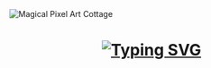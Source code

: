 <img alt="Magical Pixel Art Cottage" aria-hidden="true" class="_28lPU _1_vBa" src="https://images-wixmp-ed30a86b8c4ca887773594c2.wixmp.com/f/e918a90b-daa4-4f5d-8e95-fb8771592c4d/dhqo39d-cec91a27-507f-4942-912d-08165d3c360a.png/v1/fill/w_1280,h_718,q_80,strp/magical_pixel_art_cottage_by_subtlerealityshift_dhqo39d-fullview.jpg?token=eyJ0eXAiOiJKV1QiLCJhbGciOiJIUzI1NiJ9.eyJzdWIiOiJ1cm46YXBwOjdlMGQxODg5ODIyNjQzNzNhNWYwZDQxNWVhMGQyNmUwIiwiaXNzIjoidXJuOmFwcDo3ZTBkMTg4OTgyMjY0MzczYTVmMGQ0MTVlYTBkMjZlMCIsIm9iaiI6W1t7ImhlaWdodCI6Ijw9NzE4IiwicGF0aCI6IlwvZlwvZTkxOGE5MGItZGFhNC00ZjVkLThlOTUtZmI4NzcxNTkyYzRkXC9kaHFvMzlkLWNlYzkxYTI3LTUwN2YtNDk0Mi05MTJkLTA4MTY1ZDNjMzYwYS5wbmciLCJ3aWR0aCI6Ijw9MTI4MCJ9XV0sImF1ZCI6WyJ1cm46c2VydmljZTppbWFnZS5vcGVyYXRpb25zIl19.ZqSb7Y1lSa7P_3z7i8FU996oIXUelizfTmE5_OhdbfE" srcset="https://images-wixmp-ed30a86b8c4ca887773594c2.wixmp.com/f/e918a90b-daa4-4f5d-8e95-fb8771592c4d/dhqo39d-cec91a27-507f-4942-912d-08165d3c360a.png/v1/fit/w_375,h_210,q_70,strp/magical_pixel_art_cottage_by_subtlerealityshift_dhqo39d-375w.jpg?token=eyJ0eXAiOiJKV1QiLCJhbGciOiJIUzI1NiJ9.eyJzdWIiOiJ1cm46YXBwOjdlMGQxODg5ODIyNjQzNzNhNWYwZDQxNWVhMGQyNmUwIiwiaXNzIjoidXJuOmFwcDo3ZTBkMTg4OTgyMjY0MzczYTVmMGQ0MTVlYTBkMjZlMCIsIm9iaiI6W1t7ImhlaWdodCI6Ijw9NzE4IiwicGF0aCI6IlwvZlwvZTkxOGE5MGItZGFhNC00ZjVkLThlOTUtZmI4NzcxNTkyYzRkXC9kaHFvMzlkLWNlYzkxYTI3LTUwN2YtNDk0Mi05MTJkLTA4MTY1ZDNjMzYwYS5wbmciLCJ3aWR0aCI6Ijw9MTI4MCJ9XV0sImF1ZCI6WyJ1cm46c2VydmljZTppbWFnZS5vcGVyYXRpb25zIl19.ZqSb7Y1lSa7P_3z7i8FU996oIXUelizfTmE5_OhdbfE 375w, https://images-wixmp-ed30a86b8c4ca887773594c2.wixmp.com/f/e918a90b-daa4-4f5d-8e95-fb8771592c4d/dhqo39d-cec91a27-507f-4942-912d-08165d3c360a.png/v1/fit/w_414,h_232,q_70,strp/magical_pixel_art_cottage_by_subtlerealityshift_dhqo39d-414w.jpg?token=eyJ0eXAiOiJKV1QiLCJhbGciOiJIUzI1NiJ9.eyJzdWIiOiJ1cm46YXBwOjdlMGQxODg5ODIyNjQzNzNhNWYwZDQxNWVhMGQyNmUwIiwiaXNzIjoidXJuOmFwcDo3ZTBkMTg4OTgyMjY0MzczYTVmMGQ0MTVlYTBkMjZlMCIsIm9iaiI6W1t7ImhlaWdodCI6Ijw9NzE4IiwicGF0aCI6IlwvZlwvZTkxOGE5MGItZGFhNC00ZjVkLThlOTUtZmI4NzcxNTkyYzRkXC9kaHFvMzlkLWNlYzkxYTI3LTUwN2YtNDk0Mi05MTJkLTA4MTY1ZDNjMzYwYS5wbmciLCJ3aWR0aCI6Ijw9MTI4MCJ9XV0sImF1ZCI6WyJ1cm46c2VydmljZTppbWFnZS5vcGVyYXRpb25zIl19.ZqSb7Y1lSa7P_3z7i8FU996oIXUelizfTmE5_OhdbfE 414w, https://images-wixmp-ed30a86b8c4ca887773594c2.wixmp.com/f/e918a90b-daa4-4f5d-8e95-fb8771592c4d/dhqo39d-cec91a27-507f-4942-912d-08165d3c360a.png/v1/fit/w_750,h_420,q_70,strp/magical_pixel_art_cottage_by_subtlerealityshift_dhqo39d-375w-2x.jpg?token=eyJ0eXAiOiJKV1QiLCJhbGciOiJIUzI1NiJ9.eyJzdWIiOiJ1cm46YXBwOjdlMGQxODg5ODIyNjQzNzNhNWYwZDQxNWVhMGQyNmUwIiwiaXNzIjoidXJuOmFwcDo3ZTBkMTg4OTgyMjY0MzczYTVmMGQ0MTVlYTBkMjZlMCIsIm9iaiI6W1t7ImhlaWdodCI6Ijw9NzE4IiwicGF0aCI6IlwvZlwvZTkxOGE5MGItZGFhNC00ZjVkLThlOTUtZmI4NzcxNTkyYzRkXC9kaHFvMzlkLWNlYzkxYTI3LTUwN2YtNDk0Mi05MTJkLTA4MTY1ZDNjMzYwYS5wbmciLCJ3aWR0aCI6Ijw9MTI4MCJ9XV0sImF1ZCI6WyJ1cm46c2VydmljZTppbWFnZS5vcGVyYXRpb25zIl19.ZqSb7Y1lSa7P_3z7i8FU996oIXUelizfTmE5_OhdbfE 750w, https://images-wixmp-ed30a86b8c4ca887773594c2.wixmp.com/f/e918a90b-daa4-4f5d-8e95-fb8771592c4d/dhqo39d-cec91a27-507f-4942-912d-08165d3c360a.png/v1/fit/w_828,h_464,q_70,strp/magical_pixel_art_cottage_by_subtlerealityshift_dhqo39d-414w-2x.jpg?token=eyJ0eXAiOiJKV1QiLCJhbGciOiJIUzI1NiJ9.eyJzdWIiOiJ1cm46YXBwOjdlMGQxODg5ODIyNjQzNzNhNWYwZDQxNWVhMGQyNmUwIiwiaXNzIjoidXJuOmFwcDo3ZTBkMTg4OTgyMjY0MzczYTVmMGQ0MTVlYTBkMjZlMCIsIm9iaiI6W1t7ImhlaWdodCI6Ijw9NzE4IiwicGF0aCI6IlwvZlwvZTkxOGE5MGItZGFhNC00ZjVkLThlOTUtZmI4NzcxNTkyYzRkXC9kaHFvMzlkLWNlYzkxYTI3LTUwN2YtNDk0Mi05MTJkLTA4MTY1ZDNjMzYwYS5wbmciLCJ3aWR0aCI6Ijw9MTI4MCJ9XV0sImF1ZCI6WyJ1cm46c2VydmljZTppbWFnZS5vcGVyYXRpb25zIl19.ZqSb7Y1lSa7P_3z7i8FU996oIXUelizfTmE5_OhdbfE 828w, https://images-wixmp-ed30a86b8c4ca887773594c2.wixmp.com/f/e918a90b-daa4-4f5d-8e95-fb8771592c4d/dhqo39d-cec91a27-507f-4942-912d-08165d3c360a.png/v1/fill/w_1194,h_669,q_70,strp/magical_pixel_art_cottage_by_subtlerealityshift_dhqo39d-pre.jpg?token=eyJ0eXAiOiJKV1QiLCJhbGciOiJIUzI1NiJ9.eyJzdWIiOiJ1cm46YXBwOjdlMGQxODg5ODIyNjQzNzNhNWYwZDQxNWVhMGQyNmUwIiwiaXNzIjoidXJuOmFwcDo3ZTBkMTg4OTgyMjY0MzczYTVmMGQ0MTVlYTBkMjZlMCIsIm9iaiI6W1t7ImhlaWdodCI6Ijw9NzE4IiwicGF0aCI6IlwvZlwvZTkxOGE5MGItZGFhNC00ZjVkLThlOTUtZmI4NzcxNTkyYzRkXC9kaHFvMzlkLWNlYzkxYTI3LTUwN2YtNDk0Mi05MTJkLTA4MTY1ZDNjMzYwYS5wbmciLCJ3aWR0aCI6Ijw9MTI4MCJ9XV0sImF1ZCI6WyJ1cm46c2VydmljZTppbWFnZS5vcGVyYXRpb25zIl19.ZqSb7Y1lSa7P_3z7i8FU996oIXUelizfTmE5_OhdbfE 2560w" sizes="(min-width: 1152px) 70vw, 100vw" property="contentUrl" fetchpriority="high">

<h1 align="center">
    <a href="https://git.io/typing-svg"><img src="https://readme-typing-svg.demolab.com?font=Share+Tech+Mono&duration=3000&pause=1000&color=F7A231&width=435&lines=Greetings!!+I+am+Sushant+Singh+Sajwan;A+Game+and+Software+Developer" alt="Typing SVG" /></a>


